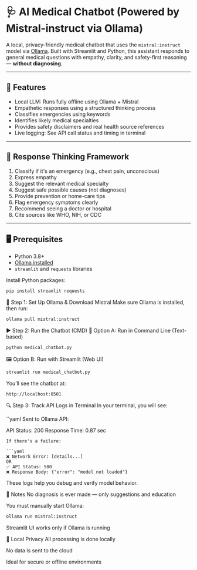 # 🩺 AI Medical Chatbot (Powered by Mistral-instruct via Ollama)

A local, privacy-friendly medical chatbot that uses the `mistral:instruct` model via [Ollama](https://ollama.com). Built with Streamlit and Python, this assistant responds to general medical questions with empathy, clarity, and safety-first reasoning — **without diagnosing**.

---

## 🚀 Features

- Local LLM: Runs fully offline using Ollama + Mistral
- Empathetic responses using a structured thinking process
- Classifies emergencies using keywords
- Identifies likely medical specialties
- Provides safety disclaimers and real health source references
- Live logging: See API call status and timing in terminal

---

## 🧠 Response Thinking Framework

1. Classify if it's an emergency (e.g., chest pain, unconscious)
2. Express empathy
3. Suggest the relevant medical specialty
4. Suggest safe possible causes (not diagnoses)
5. Provide prevention or home-care tips
6. Flag emergency symptoms clearly
7. Recommend seeing a doctor or hospital
8. Cite sources like WHO, NIH, or CDC

---

## 🖥️ Prerequisites

- Python 3.8+
- [Ollama installed](https://ollama.com/download)
- `streamlit` and `requests` libraries

Install Python packages:
```bash
pip install streamlit requests
```

🧠 Step 1: Set Up Ollama & Download Mistral
Make sure Ollama is installed, then run:

```bash
ollama pull mistral:instruct
```

▶️ Step 2: Run the Chatbot (CMD)
💬 Option A: Run in Command Line (Text-based)
```bash
python medical_chatbot.py
```
🖼️ Option B: Run with Streamlit (Web UI)
```bash
streamlit run medical_chatbot.py
```
You’ll see the chatbot at:
```arduino
http://localhost:8501
```
🔍 Step 3: Track API Logs in Terminal
In your terminal, you will see:

``yaml
 Sent to Ollama API:
<full formatted prompt>

API Status: 200
Response Time: 0.87 sec
```
If there's a failure:

```yaml
❌ Network Error: [details...]
OR
✅ API Status: 500
❌ Response Body: {"error": "model not loaded"}
```
These logs help you debug and verify model behavior.

📌 Notes
No diagnosis is ever made — only suggestions and education

You must manually start Ollama:

```bash
ollama run mistral:instruct
```
Streamlit UI works only if Ollama is running

🔐 Local Privacy
All processing is done locally

No data is sent to the cloud

Ideal for secure or offline environments




